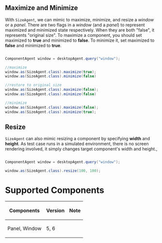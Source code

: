 



## Maximize and Minimize

With `SizeAgent`, we can mimic to maximize, minimize, and resize a
*window* or a *panel*. There are two flags in a *window* (and a *panel*)
to represent maximized and minimized state respectively. When they are
both "false", it represents "original size". To maximize a component,
you should set maximized to **true** and minimized to **false**. To
minimize it, set maximized to **false** and minimized to **true**.

``` java

ComponentAgent window = desktopAgent.query("window");

//maximize
window.as(SizeAgent.class).maximize(true);
window.as(SizeAgent.class).minimize(false)

//restore to original size
window.as(SizeAgent.class).maximize(false);
window.as(SizeAgent.class).minimize(false)

//minimize
window.as(SizeAgent.class).maximize(false);
window.as(SizeAgent.class).minimize(true);
```

## Resize

`SizeAgent` can also mimic resizing a component by specifying **width**
and **height**. As test case runs in a simulated environment, there is
no screen rendering involved, it simply changes target component's width
and height.,

``` java

ComponentAgent window = desktopAgent.query("window");

window.as(SizeAgent.class).resize(100, 100);
```

# Supported Components

<table>
<thead>
<tr class="header">
<th><center>
<p>Components</p>
</center></th>
<th><center>
<p>Version</p>
</center></th>
<th><center>
<p>Note</p>
</center></th>
</tr>
</thead>
<tbody>
<tr class="odd">
<td><p>Panel, Window</p></td>
<td><p>5, 6</p></td>
<td></td>
</tr>
</tbody>
</table>

 
